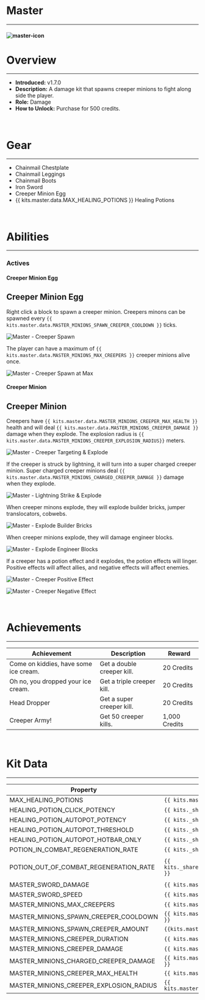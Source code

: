 # Master

---

#### ![master-icon](../assets/icons/kits/master-icon.jpg)

# Overview

---

- **Introduced:** v1.7.0
- **Description:** A damage kit that spawns creeper minions to fight along side the player.
- **Role:** Damage
- **How to Unlock:** Purchase for 500 credits.

<br />

# Gear

---

- Chainmail Chestplate
- Chainmail Leggings
- Chainmail Boots
- Iron Sword
- Creeper Minion Egg
- {{ kits.master.data.MAX_HEALING_POTIONS }} Healing Potions

<br />

# Abilities

---

### Actives

<!-- tabs:start -->

#### **Creeper Minion Egg**

## Creeper Minion Egg

Right click a block to spawn a creeper minion. Creepers minons can be spawned every `{{ kits.master.data.MASTER_MINIONS_SPAWN_CREEPER_COOLDOWN }}` ticks.

![Master - Creeper Spawn](../assets/kits/master/Master%20-%20Creeper%20Spawn.gif)

The player can have a maximum of `{{ kits.master.data.MASTER_MINIONS_MAX_CREEPERS }}` creeper minions alive once.

![Master - Creeper Spawn at Max](../assets/kits/master/Master%20-%20Creeper%20Spawn%20at%20Max.gif)

#### **Creeper Minion**

## Creeper Minion

Creepers have `{{ kits.master.data.MASTER_MINIONS_CREEPER_MAX_HEALTH }}` health and will deal `{{ kits.master.data.MASTER_MINIONS_CREEPER_DAMAGE }}` damage when they explode. The explosion radius is `{{ kits.master.data.MASTER_MINIONS_CREEPER_EXPLOSION_RADIUS}}` meters.

![Master - Creeper Targeting & Explode](../assets/kits/master/Master%20-%20Creeper%20Targeting%20&%20Explode.gif)

If the creeper is struck by lightning, it will turn into a super charged creeper minion. Super charged creeper minions deal `{{ kits.master.data.MASTER_MINIONS_CHARGED_CREEPER_DAMAGE }}` damage when they explode.

![Master - Lightning Strike & Explode](../assets/kits/master/Master%20-%20Lightning%20Strike%20&%20Explode.gif)

When creeper minons explode, they will explode builder bricks, jumper translocators, cobwebs.

![Master - Explode Builder Bricks](../assets/kits/master/Master%20-%20Explode%20Builder%20Bricks.gif)

When creeper minions explode, they will damage engineer blocks.

![Master - Explode Engineer Blocks](../assets/kits/master/Master%20-%20Explode%20Engineer%20Blocks.gif)

If a creeper has a potion effect and it explodes, the potion effects will linger. Positive effects will affect allies, and negative effects will affect enemies.

![Master - Creeper Positive Effect](../assets/kits/master/Master%20-%20Creeper%20Positive%20Effect.gif)

![Master - Creeper Negative Effect](../assets/kits/master/Master%20-%20Creeper%20Negative%20Effect.gif)

<!-- tabs:end -->
<br />

# Achievements

---

<!-- prettier-ignore -->
| Achievement | Description | Reward |
| ----------- | ----------- | ------ |
| Come on kiddies, have some ice cream. | Get a double creeper kill. | 20 Credits |
| Oh no, you dropped your ice cream. | Get a triple creeper kill. | 20 Credits |
| Head Dropper | Get a super creeper kill. | 20 Credits |
| Creeper Army! | Get 50 creeper kills. | 1,000 Credits |

<br />

# Kit Data

---

<!-- prettier-ignore -->
| Property | Value | Description |
|----------|-------|-------------|
| MAX_HEALING_POTIONS | `{{ kits.master.data.MAX_HEALING_POTIONS }}` | {{ kitDataSharedDescriptions.MAX_HEALING_POTIONS }} |
| HEALING_POTION_CLICK_POTENCY | `{{ kits._shared.data.HEALING_POTION_CLICK_POTENCY }}` | {{ kitDataSharedDescriptions.HEALING_POTION_CLICK_POTENCY }} |
| HEALING_POTION_AUTOPOT_POTENCY | `{{ kits._shared.data.HEALING_POTION_AUTOPOT_POTENCY }}` | {{ kitDataSharedDescriptions.HEALING_POTION_AUTOPOT_POTENCY }} |
| HEALING_POTION_AUTOPOT_THRESHOLD | `{{ kits._shared.data.HEALING_POTION_AUTOPOT_THRESHOLD }}` | {{ kitDataSharedDescriptions.HEALING_POTION_AUTOPOT_THRESHOLD }} |
| HEALING_POTION_AUTOPOT_HOTBAR_ONLY | `{{ kits._shared.data.HEALING_POTION_AUTOPOT_HOTBAR_ONLY }}` | {{ kitDataSharedDescriptions.HEALING_POTION_AUTOPOT_HOTBAR_ONLY }} |
| POTION_IN_COMBAT_REGENERATION_RATE | `{{ kits._shared.data.POTION_IN_COMBAT_REGENERATION_RATE }}` | {{ kitDataSharedDescriptions.POTION_IN_COMBAT_REGENERATION_RATE }} |
| POTION_OUT_OF_COMBAT_REGENERATION_RATE | `{{ kits._shared.data.POTION_OUT_OF_COMBAT_REGENERATION_RATE }}` | {{ kitDataSharedDescriptions.POTION_OUT_OF_COMBAT_REGENERATION_RATE }} |
| MASTER_SWORD_DAMAGE | `{{ kits.master.data.MASTER_SWORD_DAMAGE }}` | The base damage of the sword. |
| MASTER_SWORD_SPEED | `{{ kits.master.data.MASTER_SWORD_SPEED }}` | The base speed of the sword. |
| MASTER_MINIONS_MAX_CREEPERS | `{{ kits.master.data.MASTER_MINIONS_MAX_CREEPERS }}` | The maximum number of creeper minions that can be alive at once. |
| MASTER_MINIONS_SPAWN_CREEPER_COOLDOWN | `{{ kits.master.data.MASTER_MINIONS_SPAWN_CREEPER_COOLDOWN }}` | The cooldown, in ticks, of the Creeper Minion Egg ability. |
| MASTER_MINIONS_SPAWN_CREEPER_AMOUNT | `{{kits.master.data.MASTER_MINIONS_SPAWN_CREEPER_AMOUNT }}` | The amount of creepers to spawn when using the Creeper Minion Egg. | 
| MASTER_MINIONS_CREEPER_DURATION | `{{ kits.master.data.MASTER_MINIONS_CREEPER_DURATION }}` | The life duration, in ticks, of creeper minions. |
| MASTER_MINIONS_CREEPER_DAMAGE | `{{ kits.master.data.MASTER_MINIONS_CREEPER_DAMAGE }}` | The explosion damage of creeper minions. |
| MASTER_MINIONS_CHARGED_CREEPER_DAMAGE | `{{ kits.master.data.MASTER_MINIONS_CHARGED_CREEPER_DAMAGE }}` | The explosion damage of super charged creeper minions. |
| MASTER_MINIONS_CREEPER_MAX_HEALTH | `{{ kits.master.data.MASTER_MINIONS_CREEPER_MAX_HEALTH }}` | The maximum health of creeper minions. |
| MASTER_MINIONS_CREEPER_EXPLOSION_RADIUS | `{{ kits.master.data.MASTER_MINIONS_CREEPER_EXPLOSION_RADIUS}}` | The explosion radius, in meters, of creeper minions. |
